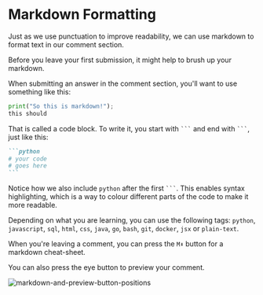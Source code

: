 # Markdown Formatting

Just as we use punctuation to improve readability, we can use markdown to format text in our comment section.

Before you leave your first submission, it might help to brush up your markdown.

When submitting an answer in the comment section, you'll want to use something like this:

```py
print("So this is markdown!");
this should 
```

That is called a code block. To write it, you start with ` ``` ` and end with ` ``` `, just like this:

``````md
```python
# your code
# goes here
```
``````

Notice how we also include `python` after the first ` ``` `. This enables syntax highlighting, which is a way to colour different parts of the code to make it more readable.

Depending on what you are learning, you can use the following tags: `python`, `javascript`, `sql`, `html`, `css`, `java`, `go`, `bash`, `git`, `docker`, `jsx` or `plain-text`.

When you're leaving a comment, you can press the `M⬇` button for a markdown cheat-sheet.

You can also press the eye button to preview your comment.

![markdown-and-preview-button-positions](https://img.enkipro.com/a92eef7bc6e5ad805e04d5c1e240924b.gif)
